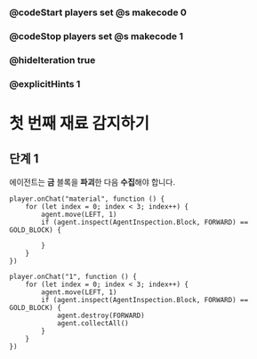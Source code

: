 ### @codeStart players set @s makecode 0
### @codeStop players set @s makecode 1

### @hideIteration true 
### @explicitHints 1


# 첫 번째 재료 감지하기

## 단계 1
에이전트는 **금** 블록을 **파괴**한 다음 **수집**해야 합니다.

```template
player.onChat("material", function () {
    for (let index = 0; index < 3; index++) {
        agent.move(LEFT, 1)
        if (agent.inspect(AgentInspection.Block, FORWARD) == GOLD_BLOCK) {
            
        }
    }
})
```

```ghost
player.onChat("1", function () {
    for (let index = 0; index < 3; index++) {
        agent.move(LEFT, 1)
        if (agent.inspect(AgentInspection.Block, FORWARD) == GOLD_BLOCK) {
            agent.destroy(FORWARD)
            agent.collectAll()
        }
    }
})
```
